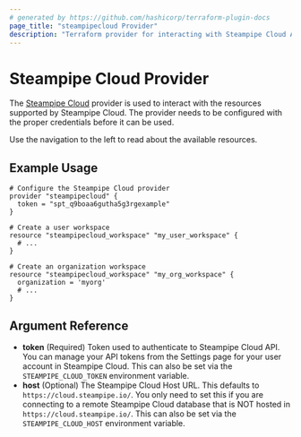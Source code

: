 ```yaml
---
# generated by https://github.com/hashicorp/terraform-plugin-docs
page_title: "steampipecloud Provider"
description: "Terraform provider for interacting with Steampipe Cloud API."
---
```


# Steampipe Cloud Provider

<!-- Steampipe Cloud provides a hosted platform for Steampipe, simplifying setup and operation, accelerating integration, and providing solutions for collaborating and sharing insights. -->

The [Steampipe Cloud](https://cloud.steampipe.io/) provider is used to interact
with the resources supported by Steampipe Cloud.  The provider needs to be
configured with the proper credentials before it can be used.

Use the navigation to the left to read about the available resources.

## Example Usage

```hcl
# Configure the Steampipe Cloud provider
provider "steampipecloud" {
  token = "spt_q9boaa6gutha5g3rgexample"
}

# Create a user workspace
resource "steampipecloud_workspace" "my_user_workspace" {
  # ...
}

# Create an organization workspace
resource "steampipecloud_workspace" "my_org_workspace" {
  organization = 'myorg'
  # ...
}
```

## Argument Reference

- **token** (Required) Token used to authenticate to Steampipe Cloud API. You can manage your API tokens from the Settings page for your user account in Steampipe Cloud. This can also be set via the `STEAMPIPE_CLOUD_TOKEN` environment variable.
- **host** (Optional) The Steampipe Cloud Host URL. This defaults to `https://cloud.steampipe.io/`. You only need to set this if you are connecting to a remote Steampipe Cloud database that is NOT hosted in `https://cloud.steampipe.io/`. This can also be set via the `STEAMPIPE_CLOUD_HOST` environment variable.
